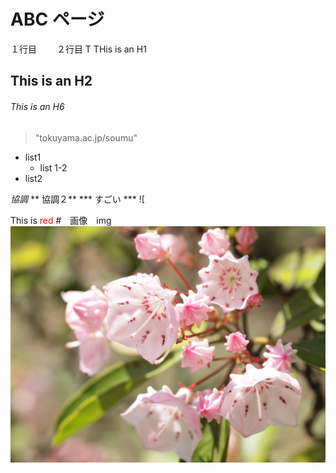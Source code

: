 # ABC ページ
１行目　　
２行目
T THis is an H1
## This is an H2
###### This is an H6
> "tokuyama.ac.jp/soumu"
* list1
  * list 1-2
* list2

*協調*
** 協調２**
*** すごい ***
![

This is <span style="color:red">red</span>
#　画像　img
![カルミア](bx00-150.jpg)
